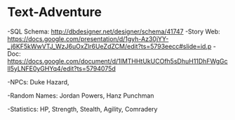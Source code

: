 # Text-Adventure

-SQL Schema: http://dbdesigner.net/designer/schema/41747
-Story Web: https://docs.google.com/presentation/d/1gyh-Az30jYY-_j6KF5kWwVTJ_WzJ6uOxZlr6UeZdZCM/edit?ts=5793eecc#slide=id.p
-Doc: https://docs.google.com/document/d/1lMTHHtUkUCOfh5sDhuH11DhFWgGcll5yLNFE0yGHYq4/edit?ts=5794075d

-NPCs: Duke Hazard, 

-Random Names: Jordan Powers, Hanz Punchman

-Statistics: HP, Strength, Stealth, Agility, Comradery


